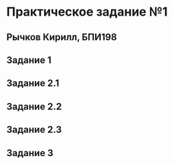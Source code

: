 # Практическое задание №1

## Рычков Кирилл, БПИ198

## Задание 1

## Задание 2.1

## Задание 2.2

## Задание 2.3

## Задание 3


